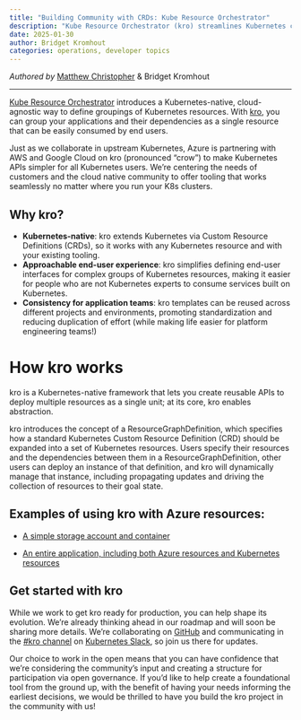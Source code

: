 ```yaml
---
title: "Building Community with CRDs: Kube Resource Orchestrator"
description: "Kube Resource Orchestrator (kro) streamlines Kubernetes complexity."
date: 2025-01-30
author: Bridget Kromhout
categories: operations, developer topics
---
```


_Authored by_ [Matthew Christopher](https://github.com/matthchr) & Bridget Kromhout

<hr>

[Kube Resource Orchestrator](https://kro.run/) introduces a Kubernetes-native, cloud-agnostic way to define groupings of Kubernetes resources. With [kro](https://github.com/kro-run/kro), you can group your applications and their dependencies as a single resource that can be easily consumed by end users.

Just as we collaborate in upstream Kubernetes, Azure is partnering with AWS and Google Cloud on kro (pronounced “crow”) to make Kubernetes APIs simpler for all Kubernetes users. We’re centering the needs of customers and the cloud native community to offer tooling that works seamlessly no matter where you run your K8s clusters.

## Why kro?

* **Kubernetes-native**: kro extends Kubernetes via Custom Resource Definitions (CRDs), so it works with any Kubernetes resource and with your existing tooling.
* **Approachable end-user experience**: kro simplifies defining end-user interfaces for complex groups of Kubernetes resources, making it easier for people who are not Kubernetes experts to consume services built on Kubernetes.
* **Consistency for application teams**: kro templates can be reused across different projects and environments, promoting standardization and reducing duplication of effort (while making life easier for platform engineering teams!)

# How kro works

kro is a Kubernetes-native framework that lets you create reusable APIs to deploy multiple resources as a single unit; at its core, kro enables abstraction.

kro introduces the concept of a ResourceGraphDefinition, which specifies how a standard Kubernetes Custom Resource Definition (CRD) should be expanded into a set of Kubernetes resources. Users specify their resources and the dependencies between them in a ResourceGraphDefinition, other users can deploy an instance of that definition, and kro will dynamically manage that instance, including propagating updates and driving the collection of resources to their goal state.


## Examples of using kro with Azure resources:

* [A simple storage account and container](https://github.com/kro-run/kro/tree/main/examples/azure/storage-container)

* [An entire application, including both Azure resources and Kubernetes resources](https://github.com/kro-run/kro/tree/main/examples/azure/todo-app)


## Get started with kro

While we work to get kro ready for production, you can help shape its evolution. We’re already thinking ahead in our roadmap and will soon be sharing more details. We’re collaborating on [GitHub](https://github.com/kro-run/kro) and communicating in the [#kro channel](https://kubernetes.slack.com/archives/C081TMY9D6Y) on [Kubernetes Slack](https://communityinviter.com/apps/kubernetes/community), so join us there for updates.

Our choice to work in the open means that you can have confidence that we’re considering the community’s input and creating a structure for participation via open governance. If you’d like to help create a foundational tool from the ground up, with the benefit of having your needs informing the earliest decisions, we would be thrilled to have you build the kro project in the community with us!

